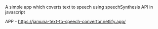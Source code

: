 A simple app which coverts text to speech using speechSynthesis API in javascript

APP - https://jamuna-text-to-speech-convertor.netlify.app/